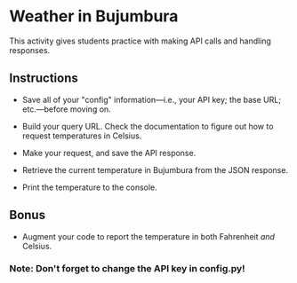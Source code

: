 # Weather in Bujumbura

This activity gives students practice with making API calls and handling responses.

## Instructions

* Save all of your "config" information—i.e., your API key; the base URL; etc.—before moving on.

* Build your query URL. Check the documentation to figure out how to request temperatures in Celsius.

* Make your request, and save the API response.

* Retrieve the current temperature in Bujumbura from the JSON response.

* Print the temperature to the console.

## Bonus

* Augment your code to report the temperature in both Fahrenheit _and_ Celsius.

### Note: Don't forget to change the API key in config.py!
